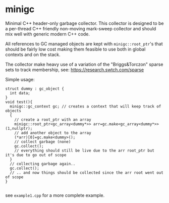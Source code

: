 # minigc
Minimal C++ header-only garbage collector. This collector is designed to be a per-thread C++ friendly non-moving mark-sweep collector and should mix well with generic modern C++ code.

All references to GC managed objects are kept with `minigc::root_ptr`'s that should be fairly low cost making them feasible to use both in global contexts and on the stack.

The collector make heavy use of a variation of the "Briggs&Torczon" sparse sets to track membership, see: https://research.swtch.com/sparse

Simple usage:
```
struct dummy : gc_object {
  int data;
}
void test(){
  minigc::gc_context gc; // creates a context that will keep track of objects
  {
    // create a root_ptr with an array 
    minigc::root_ptr<gc_array<dummy*>> arr=gc.make<gc_array<dummy*>>(1,nullptr);
    // add another object to the array
    (*arr)[0]=gc.make<dummy>();
    // collect garbage (none)
    gc.collect();
    // everything should still be live due to the arr root_ptr but it's due to go out of scope
  }
  // collecting garbage again..
  gc.collect();
  // .. and now things should be collected since the arr root went out of scope
}
  
```

see `example1.cpp` for a more complete example.
